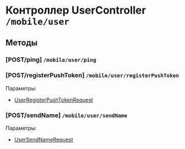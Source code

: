 # Контроллер UserController `/mobile/user`

## Методы

### [POST/ping]  `/mobile/user/ping`

### [POST/registerPushToken]  `/mobile/user/registerPushToken`

Параметры: 

- [UserRegisterPushTokenRequest](../OBJECT.md#UserRegisterPushTokenRequest) 

### [POST/sendName]  `/mobile/user/sendName`

Параметры: 

- [UserSendNameRequest](../OBJECT.md#UserSendNameRequest) 
